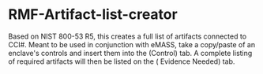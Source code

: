 # RMF-Artifact-list-creator
Based on NIST 800-53 R5, this creates a full list of artifacts connected to CCI#. 
Meant to be used in conjunction with eMASS, take a copy/paste of an enclave's controls and insert them into the (Control) tab. A complete listing of required artifacts will then be listed on the ( Evidence Needed) tab. 
